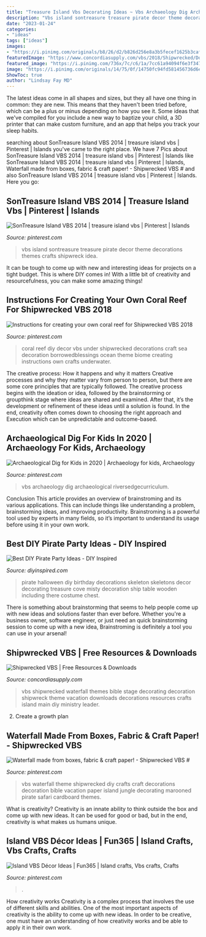 ```yaml
---
title: "Treasure Island Vbs Decorating Ideas ~ Vbs Archaeology Dig Archaeological Riversedgecurriculum"
description: "Vbs island sontreasure treasure pirate decor theme decorations themes crafts shipwreck idea"
date: "2023-01-24"
categories:
- "ideas"
tags: ["ideas"]
images:
- "https://i.pinimg.com/originals/b8/26/d2/b826d256e8a3b5fecef1625b3caffba8.jpg"
featuredImage: "https://www.concordiasupply.com/vbs/2018/Shipwrecked/Downloads/Waterfall.jpg"
featured_image: "https://i.pinimg.com/736x/7c/c6/1a/7cc61a94094f6e3f347506950d415cf3.jpg"
image: "https://i.pinimg.com/originals/14/75/0f/14750fc94fd581456736d6e7aa996970.jpg"
ShowToc: true
author: "Lindsay Fay MD"
---
```



The latest ideas come in all shapes and sizes, but they all have one thing in common: they are new. This means that they haven't been tried before, which can be a plus or minus depending on how you see it. Some ideas that we've compiled for you include a new way to baptize your child, a 3D printer that can make custom furniture, and an app that helps you track your sleep habits.

	

		
searching about SonTreasure Island VBS 2014 | treasure island vbs | Pinterest | Islands you've came to the right place. We have 7 Pics about SonTreasure Island VBS 2014 | treasure island vbs | Pinterest | Islands like SonTreasure Island VBS 2014 | treasure island vbs | Pinterest | Islands, Waterfall made from boxes, fabric &amp; craft paper! - Shipwrecked VBS # and also SonTreasure Island VBS 2014 | treasure island vbs | Pinterest | Islands. Here you go:
		
    
## SonTreasure Island VBS 2014 | Treasure Island Vbs | Pinterest | Islands

<img loading=lazy src="https://s-media-cache-ak0.pinimg.com/736x/fc/0e/97/fc0e9795595487fc60a386ca795026af.jpg" onerror="this.onerror=null;this.src='https://tse1.mm.bing.net/th?id=OIP.uMWq-YeNyxnuD7Kd4IumOgHaFj&amp;pid=15.1';" alt="SonTreasure Island VBS 2014 | treasure island vbs | Pinterest | Islands">

_Source: pinterest.com_

>vbs island sontreasure treasure pirate decor theme decorations themes crafts shipwreck idea. 

	

It can be tough to come up with new and interesting ideas for projects on a tight budget. This is where DIY comes in! With a little bit of creativity and resourcefulness, you can make some amazing things!

    
## Instructions For Creating Your Own Coral Reef For Shipwrecked VBS 2018

<img loading=lazy src="https://i.pinimg.com/originals/14/75/0f/14750fc94fd581456736d6e7aa996970.jpg" onerror="this.onerror=null;this.src='https://tse3.mm.bing.net/th?id=OIP.iiWt7ams367_Y_gt30z0MQAAAA&amp;pid=15.1';" alt="Instructions for creating your own coral reef for Shipwrecked VBS 2018">

_Source: pinterest.com_

>coral reef diy decor vbs under shipwrecked decorations craft sea decoration borrowedblessings ocean theme biome creating instructions own crafts underwater. 

	

The creative process: How it happens and why it matters
Creative processes and why they matter vary from person to person, but there are some core principles that are typically followed. The creative process begins with the ideation or idea, followed by the brainstorming or groupthink stage where ideas are shared and examined. After that, it’s the development or refinement of these ideas until a solution is found. In the end, creativity often comes down to choosing the right approach and Execution which can be unpredictable and outcome-based.

    
## Archaeological Dig For Kids In 2020 | Archaeology For Kids, Archaeology

<img loading=lazy src="https://i.pinimg.com/originals/3e/40/cf/3e40cf331f7382c61e3f2105c9b4ade3.jpg" onerror="this.onerror=null;this.src='https://tse2.mm.bing.net/th?id=OIP.FFTgK7TmH6bdn0ty3xgvLgHaFj&amp;pid=15.1';" alt="Archaeological Dig for Kids in 2020 | Archaeology for kids, Archaeology">

_Source: pinterest.com_

>vbs archaeology dig archaeological riversedgecurriculum. 

	

Conclusion
This article provides an overview of brainstroming and its various applications. This can include things like understanding a problem, brainstorming ideas, and improving productivity. Brainstroming is a powerful tool used by experts in many fields, so it’s important to understand its usage before using it in your own work.

    
## Best DIY Pirate Party Ideas - DIY Inspired

<img loading=lazy src="http://www.diyinspired.com/wp-content/uploads/2016/06/Pirate-Party-Decorating-Ideas-Skeleton.jpg" onerror="this.onerror=null;this.src='https://tse1.mm.bing.net/th?id=OIP.Hk-DRdHrNCJjnnKbsgJTDwHaKY&amp;pid=15.1';" alt="Best DIY Pirate Party Ideas - DIY Inspired">

_Source: diyinspired.com_

>pirate halloween diy birthday decorations skeleton skeletons decor decorating treasure cove misty decoration ship table wooden including there costume chest. 

	

There is something about brainstorming that seems to help people come up with new ideas and solutions faster than ever before. Whether you're a business owner, software engineer, or just need an quick brainstorming session to come up with a new idea, Brainstroming is definitely a tool you can use in your arsenal!

    
## Shipwrecked VBS | Free Resources &amp; Downloads

<img loading=lazy src="https://www.concordiasupply.com/vbs/2018/Shipwrecked/Downloads/Waterfall.jpg" onerror="this.onerror=null;this.src='https://tse1.mm.bing.net/th?id=OIP.zs1BfXGgYn3LC3tI8czipwHaE7&amp;pid=15.1';" alt="Shipwrecked VBS | Free Resources &amp; Downloads">

_Source: concordiasupply.com_

>vbs shipwrecked waterfall themes bible stage decorating decoration shipwreck theme vacation downloads decorations resources crafts island main diy ministry leader. 

	

2. Create a growth plan 

    
## Waterfall Made From Boxes, Fabric &amp; Craft Paper! - Shipwrecked VBS #

<img loading=lazy src="https://i.pinimg.com/originals/b8/26/d2/b826d256e8a3b5fecef1625b3caffba8.jpg" onerror="this.onerror=null;this.src='https://tse1.mm.bing.net/th?id=OIP.YAAEABu4q8_IsRv6_mdeeAHaE7&amp;pid=15.1';" alt="Waterfall made from boxes, fabric &amp; craft paper! - Shipwrecked VBS #">

_Source: pinterest.com_

>vbs waterfall theme shipwrecked diy crafts craft decorations decoration bible vacation paper island jungle decorating marooned pirate safari cardboard themes. 

	

What is creativity?
Creativity is an innate ability to think outside the box and come up with new ideas. It can be used for good or bad, but in the end, creativity is what makes us humans unique.

    
## Island VBS Décor Ideas | Fun365 | Island Crafts, Vbs Crafts, Crafts

<img loading=lazy src="https://i.pinimg.com/736x/7c/c6/1a/7cc61a94094f6e3f347506950d415cf3.jpg" onerror="this.onerror=null;this.src='https://tse2.mm.bing.net/th?id=OIP.1o2WJfl-0mvZK8pd8j0bOwHaJ3&amp;pid=15.1';" alt="Island VBS Décor Ideas | Fun365 | Island crafts, Vbs crafts, Crafts">

_Source: pinterest.com_

>. 

	

How creativity works
Creativity is a complex process that involves the use of different skills and abilities. One of the most important aspects of creativity is the ability to come up with new ideas. In order to be creative, one must have an understanding of how creativity works and be able to apply it in their own work.

